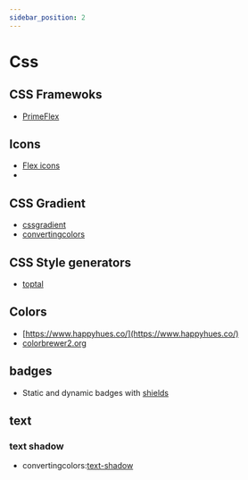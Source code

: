 ```yaml
---
sidebar_position: 2
---
```


# Css

## CSS Framewoks

- [PrimeFlex](https://www.primefaces.org/primeflex)

## Icons

- [Flex icons](https://sakai.primevue.org/#/utilities/icons)
- 

## CSS Gradient

- [cssgradient](https://cssgradient.io/)
- [convertingcolors](https://convertingcolors.com/css-gradient.html)

## CSS Style generators
- [toptal](https://www.toptal.com/developers/css3maker)

## Colors

- [https://www.happyhues.co/](https://www.happyhues.co/)
- [colorbrewer2.org](https://colorbrewer2.org/#type=sequential&scheme=BuGn&n=3)

## badges

- Static and dynamic badges with [shields](https://https://shields.io/.io/)

## text
### text shadow
- convertingcolors:[text-shadow](https://convertingcolors.com/css-text-shadow.html)
